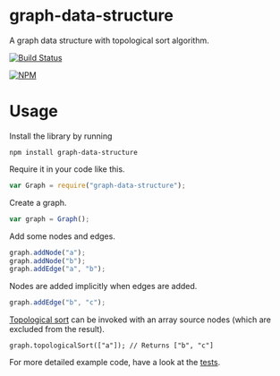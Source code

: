 # graph-data-structure

A graph data structure with topological sort algorithm.

[![Build Status](https://travis-ci.org/curran/graph-data-structure.svg?branch=master)](https://travis-ci.org/curran/graph-data-structure)

[![NPM](https://nodei.co/npm/graph-data-structure.png)](https://nodei.co/npm/graph-data-structure/)

# Usage

Install the library by running

`npm install graph-data-structure`

Require it in your code like this.

```javascript
var Graph = require("graph-data-structure");
```

Create a graph.

```javascript
var graph = Graph();
```

Add some nodes and edges.

```javascript
graph.addNode("a");
graph.addNode("b");
graph.addEdge("a", "b");
```

Nodes are added implicitly when edges are added.

```javascript
graph.addEdge("b", "c");
```

[Topological sort](https://en.wikipedia.org/wiki/Topological_sorting) can be invoked with an array source nodes (which are excluded from the result).

```
graph.topologicalSort(["a"]); // Returns ["b", "c"]
```

For more detailed example code, have a look at the [tests](https://github.com/curran/graph-data-structure/blob/master/test.js).
